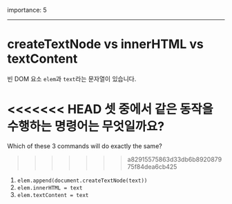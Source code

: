 importance: 5

---

# createTextNode vs innerHTML vs textContent

빈 DOM 요소 `elem`과 `text`라는 문자열이 있습니다.

<<<<<<< HEAD
셋 중에서 같은 동작을 수행하는 명령어는 무엇일까요?
=======
Which of these 3 commands will do exactly the same?
>>>>>>> a82915575863d33db6b892087975f84dea6cb425

1. `elem.append(document.createTextNode(text))`
2. `elem.innerHTML = text`
3. `elem.textContent = text`
